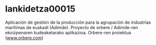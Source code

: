 # lankidetza00015
Aplicación de gestión de la producción para la agrupación de industrias marítimas de euskadi (Adimde). Proyecto de orbere / Adimde-ren ekoizpenaren kudeaketarako aplikazioa. Orbere-ren proiektua (www.orbere.com)
